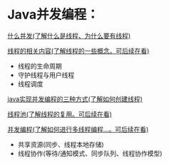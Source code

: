 # Java并发编程：
[什么并发(了解什么是线程、为什么要有线程)](https://github.com/yuyumyself/SHARE_CONTENT2/blob/master/java%E5%9F%BA%E7%A1%80%E7%BC%96%E7%A8%8B/%E5%A4%9A%E7%BA%BF%E7%A8%8B/%E4%BB%80%E4%B9%88%E6%98%AF%E5%B9%B6%E5%8F%91.txt)

[线程的相关内容(了解线程的一些概念。可后续在看)]()

- 线程的生命周期
- 守护线程与用户线程
- 线程调度

[java实现并发编程的三种方式(了解如何创建线程)](https://github.com/yuyumyself/SHARE_CONTENT2/blob/master/java%E5%9F%BA%E7%A1%80%E7%BC%96%E7%A8%8B/%E5%A4%9A%E7%BA%BF%E7%A8%8B/java%E5%AE%9E%E7%8E%B0%E5%B9%B6%E5%8F%91%E7%BC%96%E7%A8%8B%E7%9A%84%E4%B8%89%E7%A7%8D%E6%96%B9%E5%BC%8F.txt)

[线程池(了解线程的复用。可后续在看)]()

[并发编程(了解如何进行多线程编程...。可后续在看)]()

- 共享资源(同步、线程本地存储)
- 线程协作(等待/通知模式、同步队列、线程协作模型)